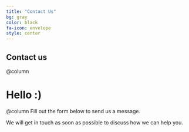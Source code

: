 ```yaml
---
title: "Contact Us"
bg: gray
color: black
fa-icon: envelope
style: center
---
```


## **Contact us**

@column

# Hello :)

@column
Fill out the form below to send us a message.  

We will get in touch as soon as possible to discuss how we can help you.

<div id="formkeep-embed" data-formkeep-url="https://formkeep.com/p/4e5d7ff4cba1fbb7d938d84838efc1f6?embedded=1"></div>

<script type="text/javascript" src="https://pym.nprapps.org/pym.v1.min.js"></script>
<script type="text/javascript" src="https://formkeep-production-herokuapp-com.global.ssl.fastly.net/formkeep-embed.js"></script>

<!-- Get notified when the form is submitted, add your own code below: -->
<script>
const formkeepEmbed = document.querySelector('#formkeep-embed')

formkeepEmbed.addEventListener('formkeep-embed:submitting', _event => {
  console.log('Submitting form...')
})

formkeepEmbed.addEventListener('formkeep-embed:submitted', _event => {
  console.log('Submitted form...')
})
</script>

